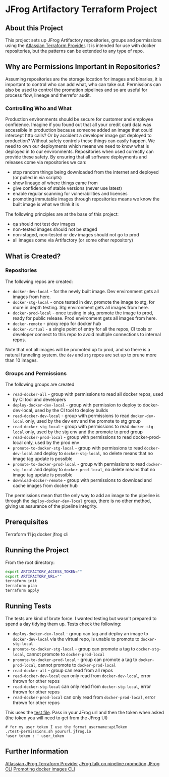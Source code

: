 # JFrog Artifactory Terraform Project

## About this Project
This project sets up JFrog Artifactory repositories, groups and permissions using the [Atlassian Terraform Provider](https://github.com/atlassian/terraform-provider-artifactory/blob/master/website/docs/index.html.markdown). It is intended for use with docker repositories, but the patterns can be extended to any type of repo.
 
## Why are Permissions Important in Repositories?
Assuming repositories are the storage location for images and binaries, it is important to control who can add what, who can take out. Permissions can also be used to control the promotion pipelines and so are useful for process flow, lineage and therrefor audit.

### Controlling Who and What
Production environments should be secure for customer and employee confidence. Imagine if you found out that all your credit card data was accessible in production because someone added an image that could intercept http calls? Or by accident a developer image got deployed to production? Without safety controls these things can easily happen. We need to own our deployments which means we need to know what is deployed in to our environments. Repositories when used correctly can provide these safety. By ensuring that all software deployments and releases come via repositories we can:
* stop random things being downloaded from the internet and deployed (or pulled in via scripts)
* show lineage of where things came from
* give confidence of stable versions (never use latest)
* enable regular scanning for vulnerabilities and licenses
* promoting immutable images through repositories means we know the built image is what we think it is

The following principles are at the base of this project:
* qa should not test dev images
* non-tested images should not be staged
* non-staged, non-tested or dev images should not go to prod
* all images come via Artifactory (or some other repository)

## What is Created?
### Repositories
The following repos are created:
* `docker-dev-local` - for the newly built image. Dev environment gets all images from here.
* `docker-stg-local` - once tested in dev, promote the image to stg, for more in depth testing. Stg environment gets all images from here.
* `docker-prod-local` - once testing in stg, promote the image to prod, ready for public release. Prod environment gets all images from here.
* `docker-remote` - proxy repo for docker hub
* `docker-virtual` - a single point of entry for all the repos, CI tools or developer connect to this repo to avoid multiple connections to internal repos.

Note that not all images will be promoted up to prod, and so there is a natural funneling system. the `dev` and `stg` repos are set up to prune more than 10 images.

### Groups and Permissions
The following groups are created
* `read-docker-all` - group with permissions to read all docker repos, used by CI tool and developers
* `deploy-docker-dev-local` - group with permission to deploy to docker-dev-local, used by the CI tool to deploy builds
* `read-docker-dev-local` - group with permissions to read `docker-dev-local` only, used by the dev env and the promote to stg group
* `read-docker-stg-local` - group with permissions to read `docker-stg-local` only, used by the stg env and the promote to prod group
* `read-docker-prod-local` - group with permissions to read docker-prod-local only, used by the prod env
* `promote-to-docker-stg-local` - group with permissions to read `docker-dev-local` and deploy to `docker-stg-local`, no delete means that no image tag update is possible
* `promote-to-docker-prod-local` - group with permissions to read `docker-stg-local` and deploy to `docker-prod-local`, no delete means that no image tag update is possible
* `download-docker-remote` - group with permissions to download and cache images from docker hub

The permissions mean that the only way to add an image to the pipeline is through the `deploy-docker-dev-local` group, there is no other method, giving us assurance of the pipeline integrity.

## Prerequisites
Terraform 11
jq
docker
jfrog cli

## Running the Project
From the root directory:
````bash
export ARTIFACTORY_ACCESS_TOKEN=""
export ARTIFACTORY_URL=""
terraform init
terraform plan
terraform apply
````

## Running Tests
The tests are kind of brute force. I wanted testing but wasn't prepared to spend a day tidying them up. Tests check the following:
* `deploy-docker-dev-local` - group can tag and deploy an image to `docker-dev-local` via the virtual repo, is unable to promote to `docker-stg-local`
* `promote-to-docker-stg-local` - group can promote a tag to `docker-stg-local`, cannot promote to `docker-prod-local`
* `promote-to-docker-prod-local` - group can promote a tag to `docker-prod-local`, cannot promote to `docker-prod-local`
* `read-docker-all` - group can read from all repos
* `read-docker-dev-local` can only read from `docker-dev-local`, error thrown for other repos
* `read-docker-stg-local` can only read from `docker-stg-local`, error thrown for other repos
* `read-docker-prod-local` can only read from `docker-prod-local`, error thrown for other repos

This uses the [test file](../test/test-permissions.sh). Pass in your JFrog url and then the token when asked (the token you will need to get from the JFrog UI)
```
# for my user token I use the format username:apiToken
./test-permissions.sh yoururl.jfrog.io
'user token : ' user_token

```

## Further Information
[Atlassian JFrog Terraform Provider](https://github.com/atlassian/terraform-provider-artifactory/tree/master/website/docs)
[JFrog talk on pipeline promotion](https://jfrog.com/shownote/container-promotion-docker-chicago-01-20/)
[JFrog CLI](https://www.jfrog.com/confluence/display/CLI/CLI+for+JFrog+Artifactory#CLIforJFrogArtifactory-PromotingDockerImages)
[Promoting docker images CLI](https://www.jfrog.com/confluence/display/JFROG/Artifactory+REST+API#ArtifactoryRESTAPI-PromoteDockerImage)